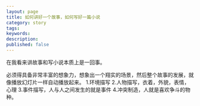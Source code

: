 ```yaml
---
layout: page
title: 如何讲好一个故事，如何写好一篇小说
category: story
tags:
keywords:
description:
published: false
---
```


在我看来讲故事和写小说本质上是一回事。

必须得具备非常丰富的想象力，想象出一个翔实的场景，然后整个故事的发展，就像播放幻灯片一样自动播放起来。
1.环境描写
2.人物描写，衣着，外貌，表情，心理
3.事件描写，人与人之间发生的就是事件
4.冲突制造，人就是喜欢争斗的物种。




